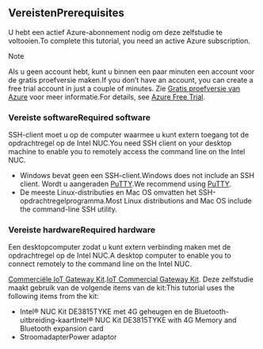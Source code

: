 ## <a name="prerequisites"></a><span data-ttu-id="2271f-101">Vereisten</span><span class="sxs-lookup"><span data-stu-id="2271f-101">Prerequisites</span></span>

<span data-ttu-id="2271f-102">U hebt een actief Azure-abonnement nodig om deze zelfstudie te voltooien.</span><span class="sxs-lookup"><span data-stu-id="2271f-102">To complete this tutorial, you need an active Azure subscription.</span></span>

> [!NOTE]
> <span data-ttu-id="2271f-103">Als u geen account hebt, kunt u binnen een paar minuten een account voor de gratis proefversie maken.</span><span class="sxs-lookup"><span data-stu-id="2271f-103">If you don’t have an account, you can create a free trial account in just a couple of minutes.</span></span> <span data-ttu-id="2271f-104">Zie [Gratis proefversie van Azure][lnk-free-trial] voor meer informatie.</span><span class="sxs-lookup"><span data-stu-id="2271f-104">For details, see [Azure Free Trial][lnk-free-trial].</span></span>

### <a name="required-software"></a><span data-ttu-id="2271f-105">Vereiste software</span><span class="sxs-lookup"><span data-stu-id="2271f-105">Required software</span></span>

<span data-ttu-id="2271f-106">SSH-client moet u op de computer waarmee u kunt extern toegang tot de opdrachtregel op de Intel NUC.</span><span class="sxs-lookup"><span data-stu-id="2271f-106">You need SSH client on your desktop machine to enable you to remotely access the command line on the Intel NUC.</span></span>

- <span data-ttu-id="2271f-107">Windows bevat geen een SSH-client.</span><span class="sxs-lookup"><span data-stu-id="2271f-107">Windows does not include an SSH client.</span></span> <span data-ttu-id="2271f-108">Wordt u aangeraden [PuTTY](http://www.putty.org/).</span><span class="sxs-lookup"><span data-stu-id="2271f-108">We recommend using [PuTTY](http://www.putty.org/).</span></span>
- <span data-ttu-id="2271f-109">De meeste Linux-distributies en Mac OS omvatten het SSH-opdrachtregelprogramma.</span><span class="sxs-lookup"><span data-stu-id="2271f-109">Most Linux distributions and Mac OS include the command-line SSH utility.</span></span>

### <a name="required-hardware"></a><span data-ttu-id="2271f-110">Vereiste hardware</span><span class="sxs-lookup"><span data-stu-id="2271f-110">Required hardware</span></span>

<span data-ttu-id="2271f-111">Een desktopcomputer zodat u kunt extern verbinding maken met de opdrachtregel op de Intel NUC.</span><span class="sxs-lookup"><span data-stu-id="2271f-111">A desktop computer to enable you to connect remotely to the command line on the Intel NUC.</span></span>

<span data-ttu-id="2271f-112">[Commerciële IoT Gateway Kit][lnk-starter-kits].</span><span class="sxs-lookup"><span data-stu-id="2271f-112">[IoT Commercial Gateway Kit][lnk-starter-kits].</span></span> <span data-ttu-id="2271f-113">Deze zelfstudie maakt gebruik van de volgende items van de kit:</span><span class="sxs-lookup"><span data-stu-id="2271f-113">This tutorial uses the following items from the kit:</span></span>

- <span data-ttu-id="2271f-114">Intel® NUC Kit DE3815TYKE met 4G geheugen en de Bluetooth-uitbreiding-kaart</span><span class="sxs-lookup"><span data-stu-id="2271f-114">Intel® NUC Kit DE3815TYKE with 4G Memory and Bluetooth expansion card</span></span>
- <span data-ttu-id="2271f-115">Stroomadapter</span><span class="sxs-lookup"><span data-stu-id="2271f-115">Power adaptor</span></span>

[lnk-starter-kits]: https://azure.microsoft.com/develop/iot/starter-kits/
[lnk-free-trial]: http://azure.microsoft.com/pricing/free-trial/
